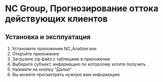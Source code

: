 # NC Group, Прогнозирование оттока действующих клиентов
## Установка и эксплуатация
1) Установите приложение NC_Analizer.exe
2) Откройте приложение
3) Загрузите zip файл с таблицами в приложение
4) Выберите субъект, информацию по котороому хотите получить
5) Нажмите на кнопку "Далее"
6) Вы можете просмотреть нужную вам информацию

